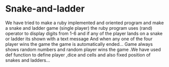 # Snake-and-ladder

We have tried to make a ruby implemented and oriented program and make a snake and ladder game (single player) the ruby program uses (rand) operator to display digits from 1-6 and if any of the player lands on a snake or ladder its shown with a text message 
And when any one of the four player wins the game the game is automatically ended...
Game always shows random numbers and random player wins the game .We have used def function to define player ,dice and cells and also fixed position of snakes and ladders...

